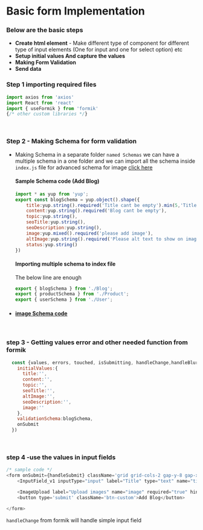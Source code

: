 # Basic form Implementation

### Below are the basic steps
- **Create html element** - Make different type of component for different type of input elements (One for input and one for select option) etc
- **Setup initial values And capture the values**
- **Making Form Validation**
- **Send data** 

### Step 1 importing required files
```js
import axios from 'axios'
import React from 'react'
import { useFormik } from 'formik'
{/* other custom libraries */}
```
<br>



### Step 2  - Making Schema for form validation
- Making Schema in a separate folder `named Schemas` we can have a multiple schema in a one folder and we can import all the schema inside `index.js` file for advanced schema for image [click here](/FrontEnd/ImageUpload.md)

    #### Sample Schema code (Add Blog) 
    ```js
    import * as yup from 'yup';
    export const blogSchema = yup.object().shape({
        title:yup.string().required('Title cant be empty').min(5,'Title must be 5 characters long').max(40,'Title cannot exceed 40 characters long'),
        content:yup.string().required('Blog cant be empty'),
        topic:yup.string(),
        seoTitle:yup.string(),
        seoDescription:yup.string(),
        image:yup.mixed().required('please add image'),
        altImage:yup.string().required('Please alt text to show on image for seo'),
        status:yup.string()
    })
    ```

    #### Importing multiple schema to index file
    The below line are enough
    ```js
    export { blogSchema } from './Blog';
    export { productSchema } from './Product';
    export { userSchema } from './User';
    ```

- #### [image Schema code](/FrontEnd/ImageUpload.md) 

<br>

### step 3 - Getting  values error and other needed function from formik
```js
  const {values, errors, touched, isSubmitting, handleChange,handleBlur,handleSubmit, setFieldValue, setFieldTouched} = useFormik({
    initialValues:{
      title:'',
      content:'',
      topic:'',
      seoTitle:'',
      altImage:'',
      seoDescription:'',
      image:''
    },
    validationSchema:blogSchema,
    onSubmit
  })
```
<br>

### step 4 -use the values in input fields 
```js
/* sample code */
<form onSubmit={handleSubmit} className='grid grid-cols-2 gap-y-8 gap-x-5'>
    <InputField_v1 inputType="input" label="Title" type="text" name="title" placeholder="Add blog title" required="true" hint="Do not exceed 40 characters when entering the blog title." value={values.title} handleChange={handleChange} handleBlur={handleBlur} error={ touched.title && errors.title ? errors.title : '' }   />

    <ImageUpload label="Upload images" name="image" required="true" hint=" Pay attention to the quality of the pictures you add, comply with the background color standards. Pictures must be in certain dimensions." error={touched.image && errors.image ? errors.image : ''} setFieldValue={setFieldValue} setFieldTouched={setFieldTouched}  /> 
    <button type='submit' className='btn-custom'>Add Blog</button>

</form>
```

`handleChange` from formik will handle simple input field



 